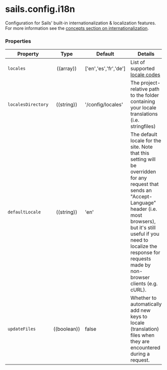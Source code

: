 # sails.config.i18n


Configuration for Sails' built-in internationalization & localization features.  For more information see the [concepts section on internationalization](http://beta.sailsjs.org/#/documentation/concepts/Internationalization).


### Properties

| Property           | Type        | Default               | Details |
|--------------------|:-----------:|-----------------------|---------|
| `locales`          | ((array))   | ['en','es','fr','de'] | List of supported [locale codes](http://en.wikipedia.org/wiki/BCP_47)
| `localesDirectory` | ((string))  | '/config/locales'     | The project-relative path to the folder containing your locale translations (i.e. stringfiles)
| `defaultLocale`    | ((string))  | 'en'                  | The default locale for the site. Note that this setting will be overridden for any request that sends an "Accept-Language" header (i.e. most browsers), but it's still useful if you need to localize the response for requests made by non-browser clients (e.g. cURL).
| `updateFiles`      | ((boolean)) | false                 | Whether to automatically add new keys to locale (translation) files when they are encountered during a request.



<docmeta name="uniqueID" value="sailsconfigi18n588825999999">
<docmeta name="displayName" value="sails.config.i18n">


